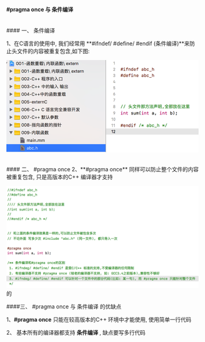 ####  #pragma once 与 条件编译


<br>
#### 一、 条件编译

1、在C语言的使用中, 我们经常用 **#ifndef/ #define/ #endif (条件编译)**来防止头文件的内容被重复包含,如下图:

![](/assets/Snip20190112_5.png)


<br>
#### 二、 #pragma once
2、**#pragma once** 同样可以防止整个文件的内容被重复包含, 只是高版本的C++ 编译器才支持

![](/assets/Snip20190112_8.png)
的




####三、  #pragma once 与 条件编译 的优缺点

1、**#pragma once** 只能在较高版本的C++ 环境中才能使用, 使用简单一行代码


2、 基本所有的编译器都支持 **条件编译** , 缺点要写多行代码
